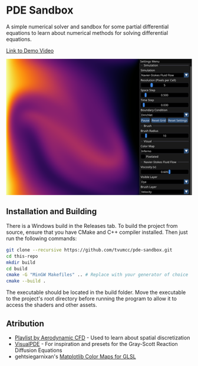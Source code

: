 # PDE Sandbox

A simple numerical solver and sandbox for some partial differential equations to learn about numerical methods for solving differential equations.

[Link to Demo Video](https://youtu.be/d68Ic7olhRg)

![Navier-Stokes in PDE Sandbox](assets/navier-stokes.png)

## Installation and Building

There is a Windows build in the Releases tab. To build the project from source, ensure that you have CMake and C++ compiler installed. Then just run the following commands:

```bash
git clone --recursive https://github.com/tvumcc/pde-sandbox.git
cd this-repo
mkdir build
cd build
cmake -G "MinGW Makefiles" .. # Replace with your generator of choice
cmake --build .
```

The executable should be located in the build folder. Move the executable to the project's root directory before running the program to allow it to access the shaders and other assets.

## Atribution

* [Playlist by Aerodynamic CFD](https://www.youtube.com/playlist?list=PLcqHTXprNMINSc1n62_-SYUF963y_vYTT) - Used to learn about spatial discretization
* [VisualPDE](https://visualpde.com/) - For inspiration and presets for the Gray-Scott Reaction Diffusion Equations
* gehtsiegarnixan's [Matplotlib Color Maps for GLSL](https://www.shadertoy.com/view/Nd3fR2)